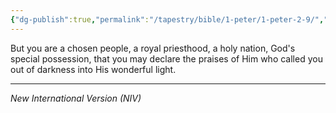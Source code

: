 ```yaml
---
{"dg-publish":true,"permalink":"/tapestry/bible/1-peter/1-peter-2-9/","title":"1 Peter 2:9","hide":true,"tags":["bible-verse","bible-verse"],"dgHomeLink":true,"dgShowLocalGraph":true,"dgEnableSearch":true}
---
```


But you are a chosen people, a royal priesthood, a holy nation, God's special possession, that you may declare the praises of Him who called you out of darkness into His wonderful light.

---
*New International Version (NIV)*

